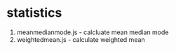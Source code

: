 # statistics

1. meanmedianmode.js - calcluate mean median mode
2. weightedmean.js - calculate weighted mean
